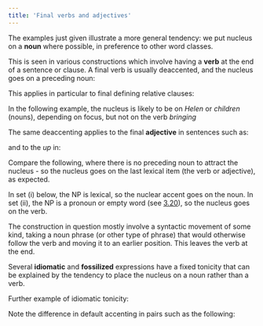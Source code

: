 ```yaml
---
title: 'Final verbs and adjectives'
---
```


<script>
  import Audio from '$lib/Audio.svelte'
  import AudioWrapper from '$lib/AudioWrapper.svelte'
  import Naudio from '$lib/Naudio.svelte'
</script>

The examples just given illustrate a more general tendency: we put nucleus on a **noun** where possible, in preference to other word classes.

This is seen in various constructions which involve having a **verb** at the end of a sentence or clause. A final verb is usually deaccented, and the nucleus goes on a preceding noun:

<AudioWrapper>
<Audio 
  sentence="*How's the 'homework going?" 
  nuclei="{['home']}" 
  url="3-29" 
  start=3
  end=5
/>
<Audio 
  sentence="I've *still got an 'essay to write." 
  nuclei="{['es']}" 
  url="3-29" 
  start=6
  end=9
/>
</AudioWrapper>

<Naudio
  sentence="*Which 'book did you choose? <br>
  We've got to get the 'car fixed. <br>
  I *wonder where 'Mary went. <br>
  A*long the sides of the 'road | there were *several 'cars parked."
  nuclei="{['book', 'car', 'Ma', 'road', 'cars']}" 
/>

This applies in particular to final defining relative clauses:

<Naudio
  sentence="Just *look at the 'tie he's wearing! <br>
  *Where's that 'salad I was eating? <br>
  I *don't like that 'cheese you've bought."
  nuclei="{['tie', 'sa', 'cheese']}" 
/>
In the following example, the nucleus is likely to be on _Helen_ or _children_ (nouns), depending on focus, but not on the verb _bringing_

<Naudio
  sentence="D'you *know how many 'children Helen's bringing? <br>
  D'you *know how many children 'Helen's bringing?"
  nuclei="{['child', 'Hel']}" 
/>
The same deaccenting applies to the final **adjective** in sentences such as:

<AudioWrapper>
<Audio 
  sentence="He *ought to keep his 'mouth shut." 
  nuclei="{['mouth']}" 
  url="3-29" 
  start=10
  end=13
/>
<Audio 
  sentence="You *need to keep the 'brush wet." 
  nuclei="{['brush']}" 
  url="3-29" 
  start=15
  end=17
/>
</AudioWrapper>

<Naudio
  sentence="We're *going to the 'table ready. <br>
  Is the 'window open?"
  nuclei="{['ta', 'win']}" 
/>
and to the _up_ in:

<Naudio
  sentence="I *wonder what 'Eleanor's up to"
  nuclei="{['El']}" 
/>
Compare the following, where there is no preceding noun to attract the nucleus - so the nucleus goes on the last lexical item (the verb or adjective), as expected.

<Naudio
  sentence="Just *look at what he's 'wearing! <br>
  *What did she 'say? <br>
  *How's it 'going? <br>
  I've *still got something to 'write. <br>
  *What did you 'choose. <br>
  We've 'got to get it 'fixed. <br>
  He 'ought to keep it 'shut. <br>
  Is it 'open? <br>
  I 'wonder where she 'went. <br>
  We're *going to get 'ready. <br>
  You *need to keep it 'wet. <br>
  I *wonder what's she 'up to"
  nuclei="{['wear', 'say', 'go', 'write', 'choose', 'fixed', 'shut', 'open', 'went', 'ready', 'wet', 'up']}" 
/>
In set (i) below, the NP is lexical, so the nuclear accent goes on the noun. In set (ii), the NP is a pronoun or empty word (see [3.20](3.20)), so the nucleus goes on the verb.

<AudioWrapper>
<Audio 
  sentence="(i) I've got some 'work to do." 
  nuclei="{['work']}" 
  url="3-29" 
  start=19
  end=21
/>
</AudioWrapper>

<Naudio
  sentence="We *haven't 'finished: | there's 'still some 'washing to do. <br>
  He's *got some 'writing to do."
  nuclei="{['fin', 'wash', 'writ']}" 
/>

<AudioWrapper>
<Audio 
  sentence="*Tell me what to 'do." 
  nuclei="{['do']}" 
  url="3-29" 
  start=23
  end=25
/>
</AudioWrapper>

<Naudio
  sentence="I'm 'busy: | I've 'got things to 'do. <br>
  *Give him something to 'do."
  nuclei="{['busy', 'do']}" 
/>
The construction in question mostly involve a syntactic movement of some kind, taking a noun phrase (or other type of phrase) that would otherwise follow the verb and moving it to an earlier position. This leaves the verb at the end.

Several **idiomatic** and **fossilized** expressions have a fixed tonicity that can be explained by the tendency to place the nucleus on a noun rather than a verb.

<AudioWrapper>
<Audio 
  sentence="*Wait and see which way the 'wind is blowing. (= what's going to happen)" 
  nuclei="{['wind']}" 
  url="3-29" 
  start=27
  end=31
/>
</AudioWrapper>

<Naudio
  sentence="*Onions make my 'eyes water. (= make me shed tears) <br>
  You're *going to get your 'finger burnt. (= suffer unpleasant consequences) <br>
  She's *got a 'screw loose. (= is crazy) <br>
  Let's *wait for the 'dust to settle. (= till things calm down) <br>
  She looked like *something the 'cat had brought in. (= very untidy) <br>
  *Keep your 'fingers crossed! (= let's hope something good happens) <br>
  We can *go on 'asking | till the 'cows come home (= for ever) <br>
  It *made my 'hair stand on end. (= frighten me) <br>
  The *got like a 'house on fire. (= quickly established a good relationship) <br>
  He'll *have his 'work cut out! (= it will be difficult for him to do)"
  nuclei="{['eyes', 'fin', 'screw', 'dust', 'cat', 'fin', 'ask', 'cows', 'hair', 'house', 'work']}" 
/>
Further example of idiomatic tonicity:

<Naudio
  sentence="*What's 'that supposed to mean? (used when you're annoy at what someone just said) <br>
  You can *say 'that again. ( = I completely agree with you) <br>
  'There's a good girl! 'There's a clever dog! etc. (to compliment a child or an animal) <br>
  *What 'of it?  (= I don't care. It doesn't concern me) <br>
  to be 'at it. (= be busy; be arguing; be having sex) <br>
  *throw a 'spanner in the works (= unexpectedly disrupt something) <br>
  *What's 'that when it's at home? (= what does that word mean?)"
  nuclei="{['that', 'There\'s', 'of', 'at', 'span']}" 
/>
Note the difference in default accenting in pairs such as the following:

<AudioWrapper>
<Audio 
  sentence="(i) He has a *duty to per'form. (= He must perform, that is his duty.)" 
  nuclei="{['form']}" 
  url="3-29" 
  start=33
  end=35
/>
<Audio 
  sentence="(ii) He has a 'duty to perform. (= He must perform a duty)" 
  nuclei="{['du']}" 
  url="3-29" 
  start=37
  end=40
/>
</AudioWrapper>

<Naudio
  sentence="(i) a *wish to 'please (= a wish that we should please people) <br>
  (ii) an 'audience to please (= an audience that we must please) <br><br>
  (i) She *gave him directions to 'follow. ( She said he must follow her) <br>
  (ii) She *gave him di'rections to follow. (He had to follow her directions.)."
  nuclei="{['please', 'au', 'fol', 'rec']}" 
/>
